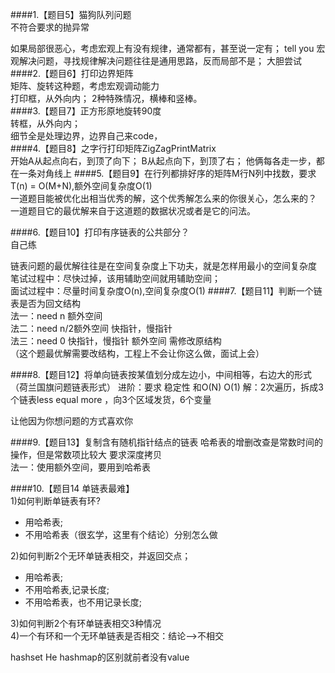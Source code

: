 ####1.【题目5】猫狗队列问题  
不符合要求的抛异常

如果局部很恶心，考虑宏观上有没有规律，通常都有，甚至说一定有；
tell you 宏观解决问题，寻找规律解决问题往往是通用思路，反而局部不是；
大胆尝试
####2.【题目6】打印边界矩阵  
矩阵、旋转这种题，考虑宏观调动能力  
打印框，从外向内；
2种特殊情况，横棒和竖棒。     
####3.【题目7】正方形原地旋转90度    
转框，从外向内；  
细节全是处理边界，边界自己来code，  
####4.【题目8】之字行打印矩阵ZigZagPrintMatrix  
开始A从起点向右，到顶了向下；
B从起点向下，到顶了右；
他俩每各走一步，都在一条对角线上
####5.【题目9】在行列都排好序的矩阵M行N列中找数，要求T(n) = O(M+N),额外空间复杂度O(1)  
一道题目能被优化出相当优秀的解，这个优秀解怎么来的你很关心，怎么来的？  
一道题目它的最优解来自于这道题的数据状况或者是它的问法。

####6.【题目10】打印有序链表的公共部分？  
自己练

链表问题的最优解往往是在空间复杂度上下功夫，就是怎样用最小的空间复杂度  
笔试过程中：尽快过掉，该用辅助空间就用辅助空间；  
面试过程中：尽量时间复杂度O(n),空间复杂度O(1)
####7.【题目11】判断一个链表是否为回文结构  
法一：need n 额外空间    
法二：need n/2额外空间 快指针，慢指针  
法三：need 0 快指针，慢指针   额外空间 需修改原结构  
（这个题最优解需要改结构，工程上不会让你这么做，面试上会）

####8.【题目12】将单向链表按某值划分成左边小，中间相等，右边大的形式（荷兰国旗问题链表形式）
进阶：要求 稳定性 和O(N) O(1)  解：2次遍历，拆成3个链表less  equal more ，向3个区域发货，6个变量  

让他因为你想问题的方式喜欢你  

####9.【题目13】复制含有随机指针结点的链表
哈希表的增删改查是常数时间的操作，但是常数项比较大
要求深度拷贝  
法一：使用额外空间，要用到哈希表

  
####10.【题目14 单链表最难】  
1)如何判断单链表有环?  
 + 用哈希表;
 + 不用哈希表（很玄学，这里有个结论）分别怎么做  
 
2)如何判断2个无环单链表相交，并返回交点；
- 用哈希表;
- 不用哈希表,记录长度;
- 不用哈希表，也不用记录长度;  

3)如何判断2个有环单链表相交3种情况  
4)一个有环和一个无环单链表是否相交：结论-->不相交  
   
 
hashset He hashmap的区别就前者没有value

